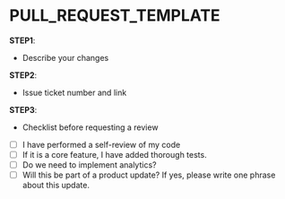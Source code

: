 # PULL_REQUEST_TEMPLATE

**STEP1**:

* Describe your changes

**STEP2**:

* Issue ticket number and link

**STEP3**:

* Checklist before requesting a review

- [ ] I have performed a self-review of my code
- [ ] If it is a core feature, I have added thorough tests.
- [ ] Do we need to implement analytics?
- [ ] Will this be part of a product update? If yes, please write one phrase about this update.